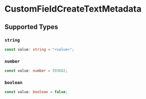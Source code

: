 # CustomFieldCreateTextMetadata


## Supported Types

### `string`

```typescript
const value: string = "<value>";
```

### `number`

```typescript
const value: number = 593682;
```

### `boolean`

```typescript
const value: boolean = false;
```

